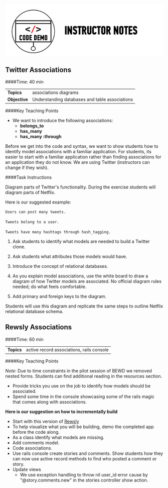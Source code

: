 ![Code Demo Notes](../assets/ICL_icons/instr_code_demo.png)

## Twitter Associations  
####Time: 40 min

| | |
| ------------- |:-------------|
| __Topics__ |associations diagrams | 
| __Objective__| Understanding databases and table associations|   

####Key Teaching Points

*	We want to introduce the following associations:
	*	__belongs_to__
	*	__has_many__
	*	__has_many :through__

Before we get into the code and syntax, we want to show students how to identify model associations with a familiar application.  For students, its easier to start with a familiar application rather than finding associations for an application they do not know. We are using Twitter (instructors can change if they wish).


####Task Instructions

Diagram parts of Twitter's functionality. During the exercise students will diagram parts of Netflix. 

Here is our suggested example: 

	Users can post many tweets.

	Tweets belong to a user.

	Tweets have many hashtags through hash_tagging.

1.	Ask students to identify what models are needed to build a Twitter clone.

2.	Ask students what attributes those models would have.

3.	Introduce the concept of relational databases.

4.	As you explain model associations, use the white board to draw a diagram of how Twitter models are associated. No official diagram rules needed; do what feels comfortable.

5.	Add primary and foreign keys to the diagram.

Students will use this diagram and replicate the same steps to outline Netflix relational database schema.

## Rewsly Associations  
####Time: 60 min

| | |
| ------------- |:-------------|
| __Topics__ |active record associations, rails console | 


####Key Teaching Points

_Note_: Due to time constraints in the pilot session of BEWD we removed nested forms. Students can find additional reading in the resources section.

*	Provide tricks you use on the job to identify how models should be associated.
*	Spend some time in the console showcasing some of the rails magic that comes along with associations. 

__Here is our suggestion on how to incrementally build__

*	Start with this version of [Rewsly](../12_Authentication/code_alongs)
*	To help visualize what you will be building, demo the completed app before the code along.
*	As a class identify what models are missing.
*	Add comments model.
*	Code associations.
*	Use rails console create stories and comments. Show students how they can now use active record methods to find who posted a comment or story.
*	Update views 
	*	We use exception handling to throw nil user_id error cause by "@story.comments.new" in the stories controller show action.



